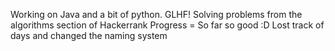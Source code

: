 Working on Java and a bit of python. GLHF!
Solving problems from the algorithms section of Hackerrank
Progress = So far so good :D
Lost track of days and changed the naming system